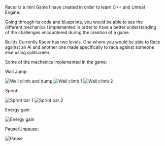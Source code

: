 Racer is a mini Game I have created in order to learn C++ and Unreal Engine. 

Going through its code and blueprints, you would be able to see the different mechanics I implemented in order to have a better understanding of the challenges encountered during the creation of a game. 

Builds
Currently Racer has two levels. One where you would be able to Race against an AI and another one made specifically to race against someone else using splitscreen. 

Some of the mechanics implemented in the game:

Wall Jump:

![Wall climb and bump](https://user-images.githubusercontent.com/77355320/134420640-483b1180-a8bd-4d50-bde2-a37c04f5a55c.PNG)
![Wall climb 1](https://user-images.githubusercontent.com/77355320/134420567-39a59206-e071-40c1-a36c-9abb42cb4f69.PNG)
![Wall climb 2](https://user-images.githubusercontent.com/77355320/134420573-a90fdcd5-5793-41e9-a50b-72816b1028fe.PNG)

Sprint:

![Sprint bar 1](https://user-images.githubusercontent.com/77355320/134420054-cda3888b-9d0a-4142-824a-c7582c665918.PNG)
![Sprint bar 2](https://user-images.githubusercontent.com/77355320/134420329-29be0643-a110-45eb-b45f-8bb43bd7862b.PNG)

Energy gain:

![Energy gain](https://user-images.githubusercontent.com/77355320/134420986-a7229648-4061-45b8-b381-5ac3edb6a5d3.PNG)

Pause/Unpause:

![Pause](https://user-images.githubusercontent.com/77355320/134421158-5e5b767a-73fd-4290-b2c1-1f56e8496313.PNG)
